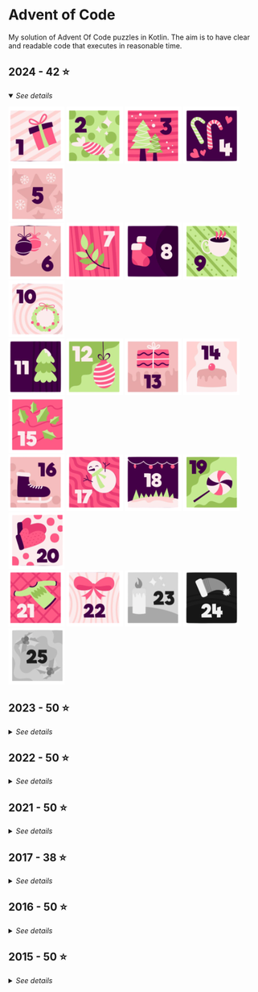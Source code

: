 # Advent of Code

My solution of Advent Of Code puzzles in Kotlin. The aim is to have clear and readable code that executes in reasonable
time.

## 2024 - 42 ⭐

<details open>
<summary><i>See details</i></summary>

[![1.png](readme_images/regular/1.png)](src/main/kotlin/net/nooii/adventofcode/aoc2024/Day1.kt)
[![2.png](readme_images/regular/2.png)](src/main/kotlin/net/nooii/adventofcode/aoc2024/Day2.kt)
[![3.png](readme_images/regular/3.png)](src/main/kotlin/net/nooii/adventofcode/aoc2024/Day3.kt)
[![4.png](readme_images/regular/4.png)](src/main/kotlin/net/nooii/adventofcode/aoc2024/Day4.kt)
[![5.png](readme_images/regular/5.png)](src/main/kotlin/net/nooii/adventofcode/aoc2024/Day5.kt)<br/>
[![6.png](readme_images/regular/6.png)](src/main/kotlin/net/nooii/adventofcode/aoc2024/Day6.kt)
[![7.png](readme_images/regular/7.png)](src/main/kotlin/net/nooii/adventofcode/aoc2024/Day7.kt)
[![8.png](readme_images/regular/8.png)](src/main/kotlin/net/nooii/adventofcode/aoc2024/Day8.kt)
[![9.png](readme_images/regular/9.png)](src/main/kotlin/net/nooii/adventofcode/aoc2024/Day9.kt)
[![10.png](readme_images/regular/10.png)](src/main/kotlin/net/nooii/adventofcode/aoc2024/Day10.kt)<br/>
[![11.png](readme_images/regular/11.png)](src/main/kotlin/net/nooii/adventofcode/aoc2024/Day11.kt)
[![12.png](readme_images/regular/12.png)](src/main/kotlin/net/nooii/adventofcode/aoc2024/Day12.kt)
[![13.png](readme_images/regular/13.png)](src/main/kotlin/net/nooii/adventofcode/aoc2024/Day13.kt)
[![14.png](readme_images/regular/14.png)](src/main/kotlin/net/nooii/adventofcode/aoc2024/Day14.kt)
[![15.png](readme_images/regular/15.png)](src/main/kotlin/net/nooii/adventofcode/aoc2024/Day15.kt)<br/>
[![16.png](readme_images/regular/16.png)](src/main/kotlin/net/nooii/adventofcode/aoc2024/Day16.kt)
[![17.png](readme_images/regular/17.png)](src/main/kotlin/net/nooii/adventofcode/aoc2024/Day17.kt)
[![18.png](readme_images/regular/18.png)](src/main/kotlin/net/nooii/adventofcode/aoc2024/Day18.kt)
[![19.png](readme_images/regular/19.png)](src/main/kotlin/net/nooii/adventofcode/aoc2024/Day19.kt)
[![20.png](readme_images/regular/20.png)](src/main/kotlin/net/nooii/adventofcode/aoc2024/Day20.kt)<br/>
[![21.png](readme_images/regular/21.png)](src/main/kotlin/net/nooii/adventofcode/aoc2024/Day21.kt)
[![22.png](readme_images/regular/22.png)](src/main/kotlin/net/nooii/adventofcode/aoc2024/Day22.kt)
<picture><img src="readme_images/grayscale/23.png" /></picture>
<picture><img src="readme_images/grayscale/24.png" /></picture>
<picture><img src="readme_images/grayscale/25.png" /></picture>

</details>

## 2023 - 50 ⭐

<details>
<summary><i>See details</i></summary>

[![1.png](readme_images/regular/1.png)](src/main/kotlin/net/nooii/adventofcode/aoc2023/Day1.kt)
[![2.png](readme_images/regular/2.png)](src/main/kotlin/net/nooii/adventofcode/aoc2023/Day2.kt)
[![3.png](readme_images/regular/3.png)](src/main/kotlin/net/nooii/adventofcode/aoc2023/Day3.kt)
[![4.png](readme_images/regular/4.png)](src/main/kotlin/net/nooii/adventofcode/aoc2023/Day4.kt)
[![5.png](readme_images/regular/5.png)](src/main/kotlin/net/nooii/adventofcode/aoc2023/Day5.kt)<br/>
[![6.png](readme_images/regular/6.png)](src/main/kotlin/net/nooii/adventofcode/aoc2023/Day6.kt)
[![7.png](readme_images/regular/7.png)](src/main/kotlin/net/nooii/adventofcode/aoc2023/Day7.kt)
[![8.png](readme_images/regular/8.png)](src/main/kotlin/net/nooii/adventofcode/aoc2023/Day8.kt)
[![9.png](readme_images/regular/9.png)](src/main/kotlin/net/nooii/adventofcode/aoc2023/Day9.kt)
[![10.png](readme_images/regular/10.png)](src/main/kotlin/net/nooii/adventofcode/aoc2023/Day10.kt)<br/>
[![11.png](readme_images/regular/11.png)](src/main/kotlin/net/nooii/adventofcode/aoc2023/Day11.kt)
[![12.png](readme_images/regular/12.png)](src/main/kotlin/net/nooii/adventofcode/aoc2023/Day12.kt)
[![13.png](readme_images/regular/13.png)](src/main/kotlin/net/nooii/adventofcode/aoc2023/Day13.kt)
[![14.png](readme_images/regular/14.png)](src/main/kotlin/net/nooii/adventofcode/aoc2023/Day14.kt)
[![15.png](readme_images/regular/15.png)](src/main/kotlin/net/nooii/adventofcode/aoc2023/Day15.kt)<br/>
[![16.png](readme_images/regular/16.png)](src/main/kotlin/net/nooii/adventofcode/aoc2023/Day16.kt)
[![17.png](readme_images/regular/17.png)](src/main/kotlin/net/nooii/adventofcode/aoc2023/Day17.kt)
[![18.png](readme_images/regular/18.png)](src/main/kotlin/net/nooii/adventofcode/aoc2023/Day18.kt)
[![19.png](readme_images/regular/19.png)](src/main/kotlin/net/nooii/adventofcode/aoc2023/Day19.kt)
[![20.png](readme_images/regular/20.png)](src/main/kotlin/net/nooii/adventofcode/aoc2023/Day20.kt)<br/>
[![21.png](readme_images/regular/21.png)](src/main/kotlin/net/nooii/adventofcode/aoc2023/Day21.kt)
[![22.png](readme_images/regular/22.png)](src/main/kotlin/net/nooii/adventofcode/aoc2023/Day22.kt)
[![23.png](readme_images/regular/23.png)](src/main/kotlin/net/nooii/adventofcode/aoc2023/Day23.kt)
[![24.png](readme_images/regular/24.png)](src/main/kotlin/net/nooii/adventofcode/aoc2023/Day24.kt)
[![25.png](readme_images/regular/25.png)](src/main/kotlin/net/nooii/adventofcode/aoc2023/Day25.kt)
</details>

## 2022 - 50 ⭐

<details>
<summary><i>See details</i></summary>

[![1.png](readme_images/regular/1.png)](src/main/kotlin/net/nooii/adventofcode/aoc2022/Day1.kt)
[![2.png](readme_images/regular/2.png)](src/main/kotlin/net/nooii/adventofcode/aoc2022/Day2.kt)
[![3.png](readme_images/regular/3.png)](src/main/kotlin/net/nooii/adventofcode/aoc2022/Day3.kt)
[![4.png](readme_images/regular/4.png)](src/main/kotlin/net/nooii/adventofcode/aoc2022/Day4.kt)
[![5.png](readme_images/regular/5.png)](src/main/kotlin/net/nooii/adventofcode/aoc2022/Day5.kt)<br/>
[![6.png](readme_images/regular/6.png)](src/main/kotlin/net/nooii/adventofcode/aoc2022/Day6.kt)
[![7.png](readme_images/regular/7.png)](src/main/kotlin/net/nooii/adventofcode/aoc2022/Day7.kt)
[![8.png](readme_images/regular/8.png)](src/main/kotlin/net/nooii/adventofcode/aoc2022/Day8.kt)
[![9.png](readme_images/regular/9.png)](src/main/kotlin/net/nooii/adventofcode/aoc2022/Day9.kt)
[![10.png](readme_images/regular/10.png)](src/main/kotlin/net/nooii/adventofcode/aoc2022/Day10.kt)<br/>
[![11.png](readme_images/regular/11.png)](src/main/kotlin/net/nooii/adventofcode/aoc2022/Day11.kt)
[![12.png](readme_images/regular/12.png)](src/main/kotlin/net/nooii/adventofcode/aoc2022/Day12.kt)
[![13.png](readme_images/regular/13.png)](src/main/kotlin/net/nooii/adventofcode/aoc2022/Day13.kt)
[![14.png](readme_images/regular/14.png)](src/main/kotlin/net/nooii/adventofcode/aoc2022/Day14.kt)
[![15.png](readme_images/regular/15.png)](src/main/kotlin/net/nooii/adventofcode/aoc2022/Day15.kt)<br/>
[![16.png](readme_images/regular/16.png)](src/main/kotlin/net/nooii/adventofcode/aoc2022/Day16.kt)
[![17.png](readme_images/regular/17.png)](src/main/kotlin/net/nooii/adventofcode/aoc2022/Day17.kt)
[![18.png](readme_images/regular/18.png)](src/main/kotlin/net/nooii/adventofcode/aoc2022/Day18.kt)
[![19.png](readme_images/regular/19.png)](src/main/kotlin/net/nooii/adventofcode/aoc2022/Day19.kt)
[![20.png](readme_images/regular/20.png)](src/main/kotlin/net/nooii/adventofcode/aoc2022/Day20.kt)<br/>
[![21.png](readme_images/regular/21.png)](src/main/kotlin/net/nooii/adventofcode/aoc2022/Day21.kt)
[![22.png](readme_images/regular/22.png)](src/main/kotlin/net/nooii/adventofcode/aoc2022/Day22.kt)
[![23.png](readme_images/regular/23.png)](src/main/kotlin/net/nooii/adventofcode/aoc2022/Day23.kt)
[![24.png](readme_images/regular/24.png)](src/main/kotlin/net/nooii/adventofcode/aoc2022/Day24.kt)
[![25.png](readme_images/regular/25.png)](src/main/kotlin/net/nooii/adventofcode/aoc2022/Day25.kt)
</details>

## 2021 - 50 ⭐

<details>
<summary><i>See details</i></summary>

[![1.png](readme_images/regular/1.png)](src/main/kotlin/net/nooii/adventofcode/aoc2021/Day1.kt)
[![2.png](readme_images/regular/2.png)](src/main/kotlin/net/nooii/adventofcode/aoc2021/Day2.kt)
[![3.png](readme_images/regular/3.png)](src/main/kotlin/net/nooii/adventofcode/aoc2021/Day3.kt)
[![4.png](readme_images/regular/4.png)](src/main/kotlin/net/nooii/adventofcode/aoc2021/Day4.kt)
[![5.png](readme_images/regular/5.png)](src/main/kotlin/net/nooii/adventofcode/aoc2021/Day5.kt)<br/>
[![6.png](readme_images/regular/6.png)](src/main/kotlin/net/nooii/adventofcode/aoc2021/Day6.kt)
[![7.png](readme_images/regular/7.png)](src/main/kotlin/net/nooii/adventofcode/aoc2021/Day7.kt)
[![8.png](readme_images/regular/8.png)](src/main/kotlin/net/nooii/adventofcode/aoc2021/Day8.kt)
[![9.png](readme_images/regular/9.png)](src/main/kotlin/net/nooii/adventofcode/aoc2021/Day9.kt)
[![10.png](readme_images/regular/10.png)](src/main/kotlin/net/nooii/adventofcode/aoc2021/Day10.kt)<br/>
[![11.png](readme_images/regular/11.png)](src/main/kotlin/net/nooii/adventofcode/aoc2021/Day11.kt)
[![12.png](readme_images/regular/12.png)](src/main/kotlin/net/nooii/adventofcode/aoc2021/Day12.kt)
[![13.png](readme_images/regular/13.png)](src/main/kotlin/net/nooii/adventofcode/aoc2021/Day13.kt)
[![14.png](readme_images/regular/14.png)](src/main/kotlin/net/nooii/adventofcode/aoc2021/Day14.kt)
[![15.png](readme_images/regular/15.png)](src/main/kotlin/net/nooii/adventofcode/aoc2021/Day15.kt)<br/>
[![16.png](readme_images/regular/16.png)](src/main/kotlin/net/nooii/adventofcode/aoc2021/Day16.kt)
[![17.png](readme_images/regular/17.png)](src/main/kotlin/net/nooii/adventofcode/aoc2021/Day17.kt)
[![18.png](readme_images/regular/18.png)](src/main/kotlin/net/nooii/adventofcode/aoc2021/Day18.kt)
[![19.png](readme_images/regular/19.png)](src/main/kotlin/net/nooii/adventofcode/aoc2021/Day19.kt)
[![20.png](readme_images/regular/20.png)](src/main/kotlin/net/nooii/adventofcode/aoc2021/Day20.kt)<br/>
[![21.png](readme_images/regular/21.png)](src/main/kotlin/net/nooii/adventofcode/aoc2021/Day21.kt)
[![22.png](readme_images/regular/22.png)](src/main/kotlin/net/nooii/adventofcode/aoc2021/Day22.kt)
[![23.png](readme_images/regular/23.png)](src/main/kotlin/net/nooii/adventofcode/aoc2021/Day23.kt)
[![24.png](readme_images/regular/24.png)](src/main/kotlin/net/nooii/adventofcode/aoc2021/Day24.kt)
[![25.png](readme_images/regular/25.png)](src/main/kotlin/net/nooii/adventofcode/aoc2021/Day25.kt)
</details>

## 2017 - 38 ⭐

<details>
<summary><i>See details</i></summary>

[![1.png](readme_images/regular/1.png)](src/main/kotlin/net/nooii/adventofcode/aoc2017/Day1.kt)
[![2.png](readme_images/regular/2.png)](src/main/kotlin/net/nooii/adventofcode/aoc2017/Day2.kt)
[![3.png](readme_images/regular/3.png)](src/main/kotlin/net/nooii/adventofcode/aoc2017/Day3.kt)
[![4.png](readme_images/regular/4.png)](src/main/kotlin/net/nooii/adventofcode/aoc2017/Day4.kt)
[![5.png](readme_images/regular/5.png)](src/main/kotlin/net/nooii/adventofcode/aoc2017/Day5.kt)<br/>
[![6.png](readme_images/regular/6.png)](src/main/kotlin/net/nooii/adventofcode/aoc2017/Day6.kt)
[![7.png](readme_images/regular/7.png)](src/main/kotlin/net/nooii/adventofcode/aoc2017/Day7.kt)
[![8.png](readme_images/regular/8.png)](src/main/kotlin/net/nooii/adventofcode/aoc2017/Day8.kt)
[![9.png](readme_images/regular/9.png)](src/main/kotlin/net/nooii/adventofcode/aoc2017/Day9.kt)
[![10.png](readme_images/regular/10.png)](src/main/kotlin/net/nooii/adventofcode/aoc2017/Day10.kt)<br/>
[![11.png](readme_images/regular/11.png)](src/main/kotlin/net/nooii/adventofcode/aoc2017/Day11.kt)
[![12.png](readme_images/regular/12.png)](src/main/kotlin/net/nooii/adventofcode/aoc2017/Day12.kt)
[![13.png](readme_images/regular/13.png)](src/main/kotlin/net/nooii/adventofcode/aoc2017/Day13.kt)
[![14.png](readme_images/regular/14.png)](src/main/kotlin/net/nooii/adventofcode/aoc2017/Day14.kt)
[![15.png](readme_images/regular/15.png)](src/main/kotlin/net/nooii/adventofcode/aoc2017/Day15.kt)<br/>
[![16.png](readme_images/regular/16.png)](src/main/kotlin/net/nooii/adventofcode/aoc2017/Day16.kt)
[![17.png](readme_images/regular/17.png)](src/main/kotlin/net/nooii/adventofcode/aoc2017/Day17.kt)
[![18.png](readme_images/regular/18.png)](src/main/kotlin/net/nooii/adventofcode/aoc2017/Day18.kt)
[![19.png](readme_images/regular/19.png)](src/main/kotlin/net/nooii/adventofcode/aoc2017/Day19.kt)
<picture><img src="readme_images/grayscale/20.png" /></picture><br/>
<picture><img src="readme_images/grayscale/21.png" /></picture>
<picture><img src="readme_images/grayscale/22.png" /></picture>
<picture><img src="readme_images/grayscale/23.png" /></picture>
<picture><img src="readme_images/grayscale/24.png" /></picture>
<picture><img src="readme_images/grayscale/25.png" /></picture>
</details>

## 2016 - 50 ⭐

<details>
<summary><i>See details</i></summary>

[![1.png](readme_images/regular/1.png)](src/main/kotlin/net/nooii/adventofcode/aoc2016/Day1.kt)
[![2.png](readme_images/regular/2.png)](src/main/kotlin/net/nooii/adventofcode/aoc2016/Day2.kt)
[![3.png](readme_images/regular/3.png)](src/main/kotlin/net/nooii/adventofcode/aoc2016/Day3.kt)
[![4.png](readme_images/regular/4.png)](src/main/kotlin/net/nooii/adventofcode/aoc2016/Day4.kt)
[![5.png](readme_images/regular/5.png)](src/main/kotlin/net/nooii/adventofcode/aoc2016/Day5.kt)<br/>
[![6.png](readme_images/regular/6.png)](src/main/kotlin/net/nooii/adventofcode/aoc2016/Day6.kt)
[![7.png](readme_images/regular/7.png)](src/main/kotlin/net/nooii/adventofcode/aoc2016/Day7.kt)
[![8.png](readme_images/regular/8.png)](src/main/kotlin/net/nooii/adventofcode/aoc2016/Day8.kt)
[![9.png](readme_images/regular/9.png)](src/main/kotlin/net/nooii/adventofcode/aoc2016/Day9.kt)
[![10.png](readme_images/regular/10.png)](src/main/kotlin/net/nooii/adventofcode/aoc2016/Day10.kt)<br/>
[![11.png](readme_images/regular/11.png)](src/main/kotlin/net/nooii/adventofcode/aoc2016/Day11.kt)
[![12.png](readme_images/regular/12.png)](src/main/kotlin/net/nooii/adventofcode/aoc2016/Day12.kt)
[![13.png](readme_images/regular/13.png)](src/main/kotlin/net/nooii/adventofcode/aoc2016/Day13.kt)
[![14.png](readme_images/regular/14.png)](src/main/kotlin/net/nooii/adventofcode/aoc2016/Day14.kt)
[![15.png](readme_images/regular/15.png)](src/main/kotlin/net/nooii/adventofcode/aoc2016/Day15.kt)<br/>
[![16.png](readme_images/regular/16.png)](src/main/kotlin/net/nooii/adventofcode/aoc2016/Day16.kt)
[![17.png](readme_images/regular/17.png)](src/main/kotlin/net/nooii/adventofcode/aoc2016/Day17.kt)
[![18.png](readme_images/regular/18.png)](src/main/kotlin/net/nooii/adventofcode/aoc2016/Day18.kt)
[![19.png](readme_images/regular/19.png)](src/main/kotlin/net/nooii/adventofcode/aoc2016/Day19.kt)
[![20.png](readme_images/regular/20.png)](src/main/kotlin/net/nooii/adventofcode/aoc2016/Day20.kt)<br/>
[![21.png](readme_images/regular/21.png)](src/main/kotlin/net/nooii/adventofcode/aoc2016/Day21.kt)
[![22.png](readme_images/regular/22.png)](src/main/kotlin/net/nooii/adventofcode/aoc2016/Day22.kt)
[![23.png](readme_images/regular/23.png)](src/main/kotlin/net/nooii/adventofcode/aoc2016/Day23.kt)
[![24.png](readme_images/regular/24.png)](src/main/kotlin/net/nooii/adventofcode/aoc2016/Day24.kt)
[![25.png](readme_images/regular/25.png)](src/main/kotlin/net/nooii/adventofcode/aoc2016/Day25.kt)
</details>

## 2015 - 50 ⭐

<details>
<summary><i>See details</i></summary>

[![1.png](readme_images/regular/1.png)](src/main/kotlin/net/nooii/adventofcode/aoc2015/Day1.kt)
[![2.png](readme_images/regular/2.png)](src/main/kotlin/net/nooii/adventofcode/aoc2015/Day2.kt)
[![3.png](readme_images/regular/3.png)](src/main/kotlin/net/nooii/adventofcode/aoc2015/Day3.kt)
[![4.png](readme_images/regular/4.png)](src/main/kotlin/net/nooii/adventofcode/aoc2015/Day4.kt)
[![5.png](readme_images/regular/5.png)](src/main/kotlin/net/nooii/adventofcode/aoc2015/Day5.kt)<br/>
[![6.png](readme_images/regular/6.png)](src/main/kotlin/net/nooii/adventofcode/aoc2015/Day6.kt)
[![7.png](readme_images/regular/7.png)](src/main/kotlin/net/nooii/adventofcode/aoc2015/Day7.kt)
[![8.png](readme_images/regular/8.png)](src/main/kotlin/net/nooii/adventofcode/aoc2015/Day8.kt)
[![9.png](readme_images/regular/9.png)](src/main/kotlin/net/nooii/adventofcode/aoc2015/Day9.kt)
[![10.png](readme_images/regular/10.png)](src/main/kotlin/net/nooii/adventofcode/aoc2015/Day10.kt)<br/>
[![11.png](readme_images/regular/11.png)](src/main/kotlin/net/nooii/adventofcode/aoc2015/Day11.kt)
[![12.png](readme_images/regular/12.png)](src/main/kotlin/net/nooii/adventofcode/aoc2015/Day12.kt)
[![13.png](readme_images/regular/13.png)](src/main/kotlin/net/nooii/adventofcode/aoc2015/Day13.kt)
[![14.png](readme_images/regular/14.png)](src/main/kotlin/net/nooii/adventofcode/aoc2015/Day14.kt)
[![15.png](readme_images/regular/15.png)](src/main/kotlin/net/nooii/adventofcode/aoc2015/Day15.kt)<br/>
[![16.png](readme_images/regular/16.png)](src/main/kotlin/net/nooii/adventofcode/aoc2015/Day16.kt)
[![17.png](readme_images/regular/17.png)](src/main/kotlin/net/nooii/adventofcode/aoc2015/Day17.kt)
[![18.png](readme_images/regular/18.png)](src/main/kotlin/net/nooii/adventofcode/aoc2015/Day18.kt)
[![19.png](readme_images/regular/19.png)](src/main/kotlin/net/nooii/adventofcode/aoc2015/Day19.kt)
[![20.png](readme_images/regular/20.png)](src/main/kotlin/net/nooii/adventofcode/aoc2015/Day20.kt)<br/>
[![21.png](readme_images/regular/21.png)](src/main/kotlin/net/nooii/adventofcode/aoc2015/Day21.kt)
[![22.png](readme_images/regular/22.png)](src/main/kotlin/net/nooii/adventofcode/aoc2015/Day22.kt)
[![23.png](readme_images/regular/23.png)](src/main/kotlin/net/nooii/adventofcode/aoc2015/Day23.kt)
[![24.png](readme_images/regular/24.png)](src/main/kotlin/net/nooii/adventofcode/aoc2015/Day24.kt)
[![25.png](readme_images/regular/25.png)](src/main/kotlin/net/nooii/adventofcode/aoc2015/Day25.kt)
</details>